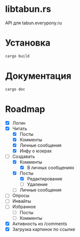 # libtabun.rs
API для tabun.everypony.ru

# Установка
```bash
cargo build
```
# Документация

```bash
cargo doc
```

# Roadmap
- [x] Логин
- [x] Читать
  - [x] Посты
  - [x] Комменты
  - [x] Личные сообщения
  - [x] Инфу о юзерах
- [ ] Создавать
  - [x] Комменты
	- [x] В личных сообщениях
  - [x] Посты
    - [x] Редактирование
    - [ ] Удаление
  - [ ] Личные сообщения
- [ ] Опросы
- [ ] Инвайты
- [ ] Избранное
  - [ ] Посты
  - [ ] Комменты
- [x] Активность из /comments
- [x] Загрузка картинок по ссылке
